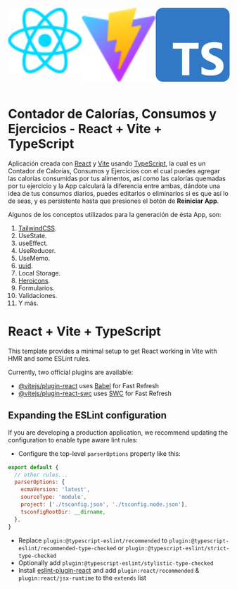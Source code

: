 <div style="display: flex; justify-content: space-between">
  <p align="center">
    <a href="https://react.dev/" target="blank"><img src="public/react.svg" width="200" alt="React Logo"/></a>
  </p>
  
  <p align="center">
    <a href="https://vitejs.dev/" target="blank"><img src="public/vite.svg" width="200" alt="Vite Logo"/></a>
  </p>

  <p align="center">
    <a href="https://www.typescriptlang.org/" target="blank"><img src="public/typescript.svg" width="200" alt="TypeScript Logo"/></a>
  </p>
</div>

# Contador de Calorías, Consumos y Ejercicios - React + Vite + TypeScript

Aplicación creada con [React](https://react.dev/) y [Vite](https://vitejs.dev/) usando [TypeScript](https://www.typescriptlang.org/), la cual es un Contador de Calorías, Consumos y Ejercicios con el cual puedes agregar las calorías consumidas por tus alimentos, así como las calorías quemadas por tu ejercicio y la App calculará la diferencia entre ambas, dándote una idea de tus consumos diarios, puedes editarlos o eliminarlos si es que así lo de seas, y es persistente hasta que presiones el botón de **Reiniciar App**.

Algunos de los conceptos utilizados para la generación de ésta App, son:

1. [TailwindCSS](https://www.npmjs.com/package/tailwindcss).
2. UseState.
3. useEffect.
4. UseReducer.
5. UseMemo.
6. [uuid](https://www.npmjs.com/package/uuid).
7. Local Storage.
8. [Heroicons](https://www.npmjs.com/package/@heroicons/react).
9. Formularios.
10. Validaciones.
11. Y más.

# React + Vite + TypeScript

This template provides a minimal setup to get React working in Vite with HMR and some ESLint rules.

Currently, two official plugins are available:

- [@vitejs/plugin-react](https://github.com/vitejs/vite-plugin-react/blob/main/packages/plugin-react/README.md) uses [Babel](https://babeljs.io/) for Fast Refresh
- [@vitejs/plugin-react-swc](https://github.com/vitejs/vite-plugin-react-swc) uses [SWC](https://swc.rs/) for Fast Refresh

## Expanding the ESLint configuration

If you are developing a production application, we recommend updating the configuration to enable type aware lint rules:

- Configure the top-level `parserOptions` property like this:

```js
export default {
  // other rules...
  parserOptions: {
    ecmaVersion: 'latest',
    sourceType: 'module',
    project: ['./tsconfig.json', './tsconfig.node.json'],
    tsconfigRootDir: __dirname,
  },
}
```

- Replace `plugin:@typescript-eslint/recommended` to `plugin:@typescript-eslint/recommended-type-checked` or `plugin:@typescript-eslint/strict-type-checked`
- Optionally add `plugin:@typescript-eslint/stylistic-type-checked`
- Install [eslint-plugin-react](https://github.com/jsx-eslint/eslint-plugin-react) and add `plugin:react/recommended` & `plugin:react/jsx-runtime` to the `extends` list
